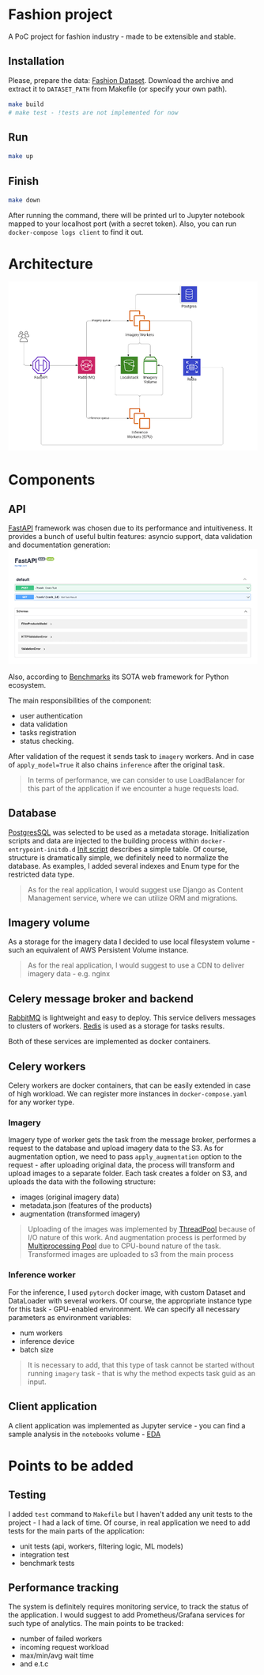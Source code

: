 Fashion project
====================
A PoC project for fashion industry - made to be extensible and stable.

## Installation
Please, prepare the data: [Fashion Dataset](https://www.kaggle.com/paramaggarwal/fashion-product-images-small). Download the archive and extract it to `DATASET_PATH` from Makefile (or specify your own path).
```sh
make build
# make test - !tests are not implemented for now
```
## Run
```sh
make up
```
## Finish
```sh
make down
```
After running the command, there will be printed url to Jupyter notebook mapped to your localhost port (with a secret token). Also, you can run `docker-compose logs client` to find it out.
# Architecture
![Architecture](./docs/diagrams/architecture.png)
# Components
## API
[FastAPI](https://fastapi.tiangolo.com/) framework was chosen due to its performance and intuitiveness.
It provides a bunch of useful bultin features: asyncio support, data validation and documentation generation:
![Documentation](./docs/images/swagger.png)

Also, according to [Benchmarks](https://www.techempower.com/benchmarks/#section=test&runid=7464e520-0dc2-473d-bd34-dbdfd7e85911&hw=ph&test=query&l=zijzen-7)
its SOTA web framework for Python ecosystem.

The main responsibilities of the component: 
- user authentication
- data validation 
- tasks registration
- status checking.

After validation of the request it sends task to `imagery` workers. And in case of `apply_model=True` it also chains `inference` after the original task. 

> In terms of performance, we can consider to use LoadBalancer for this part of the application if we encounter a huge requests load.
## Database
[PostgresSQL](https://www.postgresql.org/) was selected to be used as a metadata storage.
Initialization scripts and data are injected to the building process within `docker-entrypoint-initdb.d`
[Init script](src/database/sql/init.sql) describes a simple table. Of course, structure is dramatically simple, we definitely need to normalize the database.
As examples, I added several indexes and Enum type for the restricted data type.
>As for the real application, I would suggest use Django as Content Management service, where we can utilize ORM and migrations.
## Imagery volume
As a storage for the imagery data I decided to use local filesystem volume - such an equivalent of AWS Persistent Volume instance.
> As for the real application, I would suggest to use a CDN to deliver imagery data - e.g. nginx
 
## Celery message broker and backend
[RabbitMQ](https://www.rabbitmq.com/) is lightweight and easy to deploy. This service delivers messages to clusters of workers.
[Redis](https://redis.io/) is used as a storage for tasks results.

Both of these services are implemented as docker containers.
## Celery workers
Celery workers are docker containers, that can be easily extended in case of high workload. We can register more instances in `docker-compose.yaml` for any worker type.
### Imagery
Imagery type of worker gets the task from the message broker, performes a request to the database and upload imagery data to the S3.
As for augmentation option, we need to pass `apply_augmentation` option to the request - after uploading original data, the process
will transform and upload images to a separate folder. Each task creates a folder on S3, and uploads the data with the following structure:
- images (original imagery data)
- metadata.json (features of the products)
- augmentation (transformed imagery)
> Uploading of the images was implemented by [ThreadPool](src/workers/imagery/app/uploader.py) because of I/O nature of this work.
> And augmentation process is performed by [Multiprocessing Pool](src/workers/imagery/app/augmentation.py) due to CPU-bound nature of the task. 
>Transformed images are uploaded to s3 from the main process
### Inference worker
For the inference, I used `pytorch` docker image, with custom Dataset and DataLoader with several workers.
Of course, the appropriate instance type for this task - GPU-enabled environment. We can specify all necessary parameters as environment variables: 
- num workers 
- inference device 
- batch size
> It is necessary to add, that this type of task cannot be started without running `imagery` task - that is why the method expects task guid as an input.
## Client application
A client application was implemented as Jupyter service - you can find a sample analysis in the `notebooks` volume - [EDA](src/client/notebooks/eda.ipynb)
# Points to be added
## Testing
I added `test` command to `Makefile` but I haven't added any unit tests to the project - I had a lack of time. 
Of course, in real application we need to add tests for the main parts of the application:
- unit tests (api, workers, filtering logic, ML models)
- integration test
- benchmark tests
## Performance tracking
The system is definitely requires monitoring service, to track the status of the application. 
I would suggest to add Prometheus/Grafana services for such type of analytics. The main points to be tracked:
- number of failed workers
- incoming request workload
- max/min/avg wait time
- and e.t.c